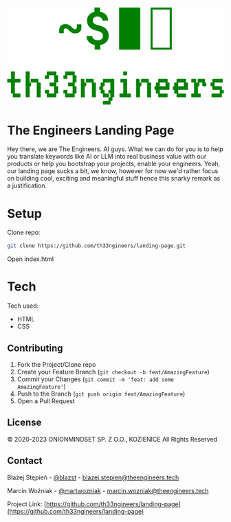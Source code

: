 ![The Engineers](./docs/logo.webp)

# The Engineers Landing Page
Hey there, we are The Engineers. AI guys. What we can do for you is to help you translate keywords like AI or LLM into real business value with our products or help you bootstrap your projects, enable your engineers. Yeah, our landing page sucks a bit, we know, however for now we'd rather focus on building cool, exciting and meaningful stuff hence this snarky remark as a justification.


# Setup

Clone repo:

```bash
git clone https://github.com/th33ngineers/landing-page.git
```

Open index.html

# Tech

Tech used:

- HTML
- CSS

## Contributing

1. Fork the Project/Clone repo
2. Create your Feature Branch (`git checkout -b feat/AmazingFeature`)
3. Commit your Changes (`git commit -m 'feat: add some AmazingFeature'`)
4. Push to the Branch (`git push origin feat/AmazingFeature`)
5. Open a Pull Request

<!-- LICENSE -->

## License

© 2020-2023 ONIONMINDSET SP. Z O.O., KOZIENICE All Rights Reserved

<!-- CONTACT -->

## Contact

Błażej Stępień - [@blazst](https://github.com/blazst) - blazej.stepien@theengineers.tech

Marcin Woźniak - [@martwozniak](https://github.com/martwozniak) - marcin.wozniak@theengineers.tech

Project Link: [https://github.com/th33ngineers/landing-page](https://github.com/th33ngineers/landing-page)